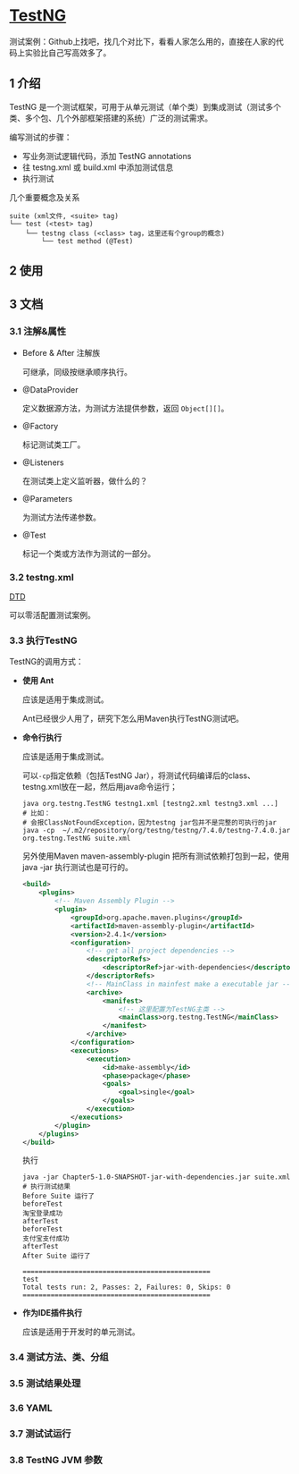 # [TestNG](https://testng.org/doc/documentation-main.html)

测试案例：Github上找吧，找几个对比下，看看人家怎么用的，直接在人家的代码上实验比自己写高效多了。



## 1 介绍

TestNG 是一个测试框架，可用于从单元测试（单个类）到集成测试（测试多个类、多个包、几个外部框架搭建的系统）广泛的测试需求。

编写测试的步骤：

+ 写业务测试逻辑代码，添加 TestNG annotations
+ 往  testng.xml 或 build.xml 中添加测试信息
+ 执行测试

几个重要概念及关系

```
suite (xml文件, <suite> tag)
└── test (<test> tag)
    └── testng class (<class> tag，这里还有个group的概念)
        └── test method (@Test)
```



## 2 使用



## 3 文档

 ### 3.1 注解&属性

+ Before & After 注解族

  可继承，同级按继承顺序执行。

+ @DataProvider

  定义数据源方法，为测试方法提供参数，返回 `Object[][]`。

+ @Factory

  标记测试类工厂。

+ @Listeners

  在测试类上定义监听器，做什么的？

+ @Parameters

  为测试方法传递参数。

+ @Test

  标记一个类或方法作为测试的一部分。

  

### 3.2 testng.xml

[DTD](https://testng.org/testng-1.0.dtd)

可以零活配置测试案例。



### 3.3 执行TestNG

TestNG的调用方式：

+ **使用 Ant**

  应该是适用于集成测试。

  Ant已经很少人用了，研究下怎么用Maven执行TestNG测试吧。

+ **命令行执行**

  应该是适用于集成测试。

  可以`-cp`指定依赖（包括TestNG Jar），将测试代码编译后的class、testng.xml放在一起，然后用java命令运行；

  ```shell
  java org.testng.TestNG testng1.xml [testng2.xml testng3.xml ...]
  # 比如：
  # 会报ClassNotFoundException，因为testng jar包并不是完整的可执行的jar
  java -cp  ~/.m2/repository/org/testng/testng/7.4.0/testng-7.4.0.jar org.testng.TestNG suite.xml
  ```

  另外使用Maven maven-assembly-plugin 把所有测试依赖打包到一起，使用java -jar 执行测试也是可行的。

  ```xml
  <build>
      <plugins>
          <!-- Maven Assembly Plugin -->
          <plugin>
              <groupId>org.apache.maven.plugins</groupId>
              <artifactId>maven-assembly-plugin</artifactId>
              <version>2.4.1</version>
              <configuration>
                  <!-- get all project dependencies -->
                  <descriptorRefs>
                      <descriptorRef>jar-with-dependencies</descriptorRef>
                  </descriptorRefs>
                  <!-- MainClass in mainfest make a executable jar -->
                  <archive>
                      <manifest>
                          <!-- 这里配置为TestNG主类 -->
                          <mainClass>org.testng.TestNG</mainClass>
                      </manifest>
                  </archive>
              </configuration>
              <executions>
                  <execution>
                      <id>make-assembly</id>
                      <phase>package</phase>
                      <goals>
                          <goal>single</goal>
                      </goals>
                  </execution>
              </executions>
          </plugin>
      </plugins>
  </build>
  ```

  执行

  ```shell
  java -jar Chapter5-1.0-SNAPSHOT-jar-with-dependencies.jar suite.xml
  # 执行测试结果
  Before Suite 运行了
  beforeTest
  淘宝登录成功
  afterTest
  beforeTest
  支付宝支付成功
  afterTest
  After Suite 运行了
  
  ===============================================
  test
  Total tests run: 2, Passes: 2, Failures: 0, Skips: 0
  ===============================================
  ```

  

+ **作为IDE插件执行**

  应该是适用于开发时的单元测试。

  

### 3.4 测试方法、类、分组



### 3.5 测试结果处理



### 3.6 YAML



### 3.7 测试试运行



### 3.8 TestNG JVM 参数

